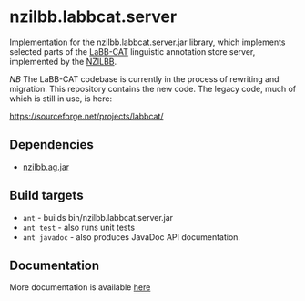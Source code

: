 # nzilbb.labbcat.server

Implementation for the nzilbb.labbcat.server.jar library, which implements selected parts
of the [LaBB-CAT](https://labbcat.canterbury.ac.nz) linguistic annotation store server,
implemented by the [NZILBB](http://www.nzilbb.canterbury.ac.nz).

*NB* The LaBB-CAT codebase is currently in the process of rewriting and migration. This
repository contains the new code. The legacy code, much of which is still in use, is here:

https://sourceforge.net/projects/labbcat/ 

## Dependencies

- [nzilbb.ag.jar](https://github.com/nzilbb/ag)

## Build targets

- `ant` - builds bin/nzilbb.labbcat.server.jar
- `ant test` - also runs unit tests
- `ant javadoc` - also produces JavaDoc API documentation.

## Documentation

More documentation is available [here](https://nzilbb.github.io/labbcat-server/)